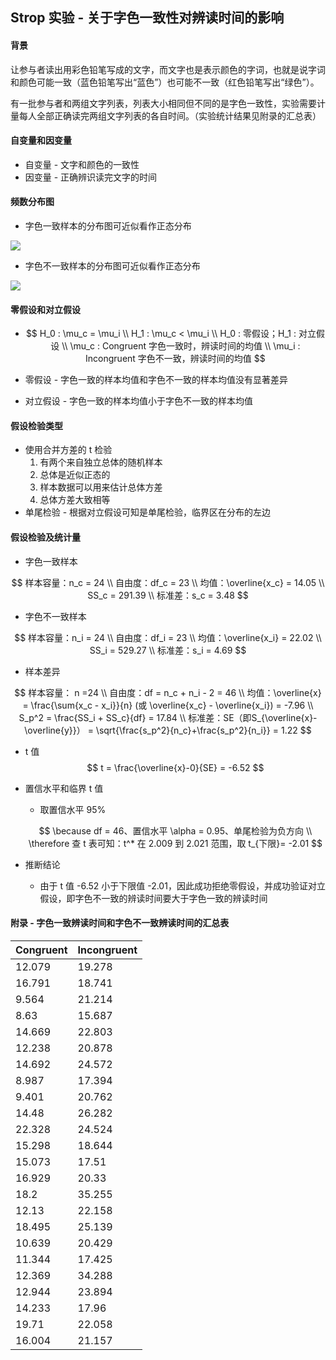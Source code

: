 ## Strop 实验 - 关于字色一致性对辨读时间的影响

#### 背景

让参与者读出用彩色铅笔写成的文字，而文字也是表示颜色的字词，也就是说字词和颜色可能一致（蓝色铅笔写出“蓝色”）也可能不一致（红色铅笔写出“绿色”）。

有一批参与者和两组文字列表，列表大小相同但不同的是字色一致性，实验需要计量每人全部正确读完两组文字列表的各自时间。（实验统计结果见附录的汇总表）

#### 自变量和因变量

- 自变量 - 文字和颜色的一致性
- 因变量 - 正确辨识读完文字的时间

#### 频数分布图

- 字色一致样本的分布图可近似看作正态分布

![](http://oyr0n19us.bkt.clouddn.com/blog/2018-02-10-%E5%AD%97%E8%89%B2%E4%B8%80%E8%87%B4%E6%A0%B7%E6%9C%AC%E9%A2%91%E6%95%B0%E5%88%86%E5%B8%83%E5%9B%BE.jpg)

- 字色不一致样本的分布图可近似看作正态分布

![](http://oyr0n19us.bkt.clouddn.com/blog/2018-02-10-%E5%AD%97%E8%89%B2%E4%B8%8D%E4%B8%80%E8%87%B4%E6%A0%B7%E6%9C%AC%E9%A2%91%E6%95%B0%E5%88%86%E5%B8%83%E5%9B%BE.jpg)

#### 零假设和对立假设

- $$
  H_0 : \mu_c = \mu_i
  \\
  H_1 : \mu_c < \mu_i
  \\
  H_0 : 零假设；H_1 : 对立假设
  \\
  \mu_c : Congruent 字色一致时，辨读时间的均值 
  \\
  \mu_i : Incongruent 字色不一致，辨读时间的均值
  $$

- 零假设 - 字色一致的样本均值和字色不一致的样本均值没有显著差异

- 对立假设 - 字色一致的样本均值小于字色不一致的样本均值

#### 假设检验类型

- 使用合并方差的 t 检验
  1. 有两个来自独立总体的随机样本
  2. 总体是近似正态的
  3. 样本数据可以用来估计总体方差
  4. 总体方差大致相等
- 单尾检验 - 根据对立假设可知是单尾检验，临界区在分布的左边

#### 假设检验及统计量

- 字色一致样本

$$
样本容量：n_c = 24
\\
自由度：df_c = 23
\\
均值：\overline{x_c} = 14.05
\\
SS_c = 291.39
\\
标准差：s_c = 3.48
$$

- 字色不一致样本

$$
样本容量：n_i = 24
\\
自由度：df_i = 23
\\
均值：\overline{x_i} = 22.02
\\
SS_i = 529.27
\\
标准差：s_i = 4.69
$$

- 样本差异

$$
样本容量： n =24
\\
自由度：df = n_c + n_i - 2 = 46
\\
均值：\overline{x} = \frac{\sum{x_c - x_i}}{n} (或 \overline{x_c} - \overline{x_i}) = -7.96
\\
S_p^2 = \frac{SS_i + SS_c}{df} = 17.84
\\
标准差：SE（即S_{\overline{x}-\overline{y}}） =  \sqrt{\frac{s_p^2}{n_c}+\frac{s_p^2}{n_i}} = 1.22
$$

- t 值
  $$
  t = \frac{\overline{x}-0}{SE} = -6.52
  $$

- 置信水平和临界 t 值

  - 取置信水平 95%

  $$
  \because df = 46、置信水平 \alpha = 0.95、单尾检验为负方向
  \\
  \therefore 查 t 表可知：t^* 在 2.009 到 2.021 范围，取 t_{下限}= -2.01
  $$

- 推断结论

  - 由于 t 值 -6.52 小于下限值 -2.01，因此成功拒绝零假设，并成功验证对立假设，即字色不一致的辨读时间要大于字色一致的辨读时间



#### 附录 - 字色一致辨读时间和字色不一致辨读时间的汇总表


| Congruent | Incongruent |
| --------- | ----------- |
| 12.079    | 19.278      |
| 16.791    | 18.741      |
| 9.564     | 21.214      |
| 8.63      | 15.687      |
| 14.669    | 22.803      |
| 12.238    | 20.878      |
| 14.692    | 24.572      |
| 8.987     | 17.394      |
| 9.401     | 20.762      |
| 14.48     | 26.282      |
| 22.328    | 24.524      |
| 15.298    | 18.644      |
| 15.073    | 17.51       |
| 16.929    | 20.33       |
| 18.2      | 35.255      |
| 12.13     | 22.158      |
| 18.495    | 25.139      |
| 10.639    | 20.429      |
| 11.344    | 17.425      |
| 12.369    | 34.288      |
| 12.944    | 23.894      |
| 14.233    | 17.96       |
| 19.71     | 22.058      |
| 16.004    | 21.157      |